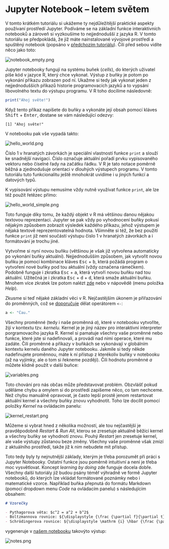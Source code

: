 # Jupyter Notebook &ndash; letem světem

V tomto krátkém tutoriálu si ukážeme ty nejdůležitější praktické aspekty používaní prostředí Jupyter. Podíváme se na základní funkce interaktivních notebooků a zároveň si vyzkoušíme to nejjednodušší z jazyka R. V tomto tutoriálu se předpokládá, že již máte nainstalované vývojové prostředí a spuštěný notebook (popsáno v [předchozím tutoriálu](../01/)). Čili před sebou vidíte něco jako toto:

![notebook_empty.png](notebook_empty.png  "notebook_empty.png")

Jupyter notebooky fungují na systému buňek (*cells*), do kterých uživatel píše kód v jazyce R, který chce vykonat. Výstup z buňky je potom po vykonání příkazu zobrazen pod ní. Ukažme si tedy jak vykonat jeden z nejjednodušších příkazů historie programovacích jazyků a to vypsání libovolného textu do výstupu programu. V R toho docílíme následovně:

```R
print("Ahoj světe!")
```

Když tento příkaz napíšete do buňky a vykonáte její obsah pomocí kláves <kbd>Shift</kbd> + <kbd>Enter</kbd>, dostane se vám následující odezvy:

```
[1] "Ahoj světe!"
```

V notebooku pak vše vypadá takto:

![hello_world.png](hello_world.png  "hello_world.png")

Číslo 1 v hranatých závorkách je speciální vlastností funkce `print` a slouží ke snadnější navigaci. Číslo označuje aktuální pořadí prvku vypisovaného vektoru nebo číselné řady na začátku řádku. V R je tato notace poměrně běžná a zjednodušuje orientaci v dlouhých výstupech programu. V tomto tutoriálu tuto funkcionalitu ještě mnohokrát uvidíme i u jiných funkcí a datových typů.

K vypisování výstupu nemusíme vždy nutně využívat funkce `print`, ale lze též použít řetězec přímo:

![hello_world_simple.png](hello_world_simple.png  "hello_world_simple.png")

Toto funguje díky tomu, že každý objekt v R má většinou danou nějakou textovou reprezentaci. Jupyter se pak vždy po vyhodnocení buňky pokusí nějakým způsobem zobrazit výsledek každého příkazu, jehož výstupem je nějaká textově reprezentovatelná hodnota. Všimněte si též, že bez použití funkce `print` již není součástí výstupu čislo 1 v hranatých závorkách a i formátování je trochu jiné.

Vytvořme si nyní novou buňku (většinou je však již vytvořena automaticky po vykonání buňky aktuální). Nejjednodušším způsobem, jak vytvořit novou buňku je pomocí kombinace kláves <kbd>Esc</kbd> + <kbd>b</kbd>, která požádá program o vytvoření nové buňky pod tou aktuální (vždy označena rámečkem). Podobně funguje i zkratka <kbd>Esc</kbd> + <kbd>a</kbd>, která vytvoří novou buňku nad tou aktuální. Užitečná je i zkratka <kbd>Esc</kbd> + <kbd>d</kbd> + <kbd>d</kbd>, která smaže aktuální buňku. Mnohem více zkratek lze potom nalézt [zde](https://www.cheatography.com/weidadeyue/cheat-sheets/jupyter-notebook/) nebo v nápovědě (menu položka *Help*).

Zkusme si teď nějaké základní věci v R. Nejčastějším úkonem je přiřazování do proměnných, což se [doporučuje](http://blog.revolutionanalytics.com/2008/12/use-equals-or-arrow-for-assignment.html) dělat operátorem `<-`:

```R
a <- "Čau."
```

Všechny proměnné (tedy i naše proměnná *a*), které v notebooku vytvoříte, žijí v kontextu tzv. *kernelu*. Kernel je je jiný název pro interaktivní interpreter porgramovacího jazyka R. Kernel si pamatuje všechny vaše proměnné nebo funkce, které jste si nadefinovali, a provádí nad nimi operace, které mu zadáte. Čili proměnné a příkazy v buňkách se vykonávají v globálním kontextu kernelu daného Jupyter notebooku. Jakmile si tedy někde nadefinujete proměnnou, máte k ní přístup z kterékoliv buňky v notebooku (až na vyjímky, ale o tom si řekneme později). Čili hodnotu proměnné *a* můžete klidně použít v další buňce:

![variables.png](variables.png  "variables.png")

Toto chování pro nás občas může představovat problém. Obzvlášť pokud uděláme chybu a omylem si do prostředí zapíšeme něco, co tam nechceme. Než chybu manuálně opravovat, je často lepší prostě jenom restartovat aktuální kernel a všechny buňky znovu vyhodnotit. Toho lze docílit pomocí položky *Kernel* na ovládacím panelu:

![kernel_restart.png](kernel_restart.png  "kernel_restart.png")

Můžeme si vybrat hned z několika možností, ale tou nejčastější je pravděpodobně *Restart & Run All*, kterou se zresetuje aktuálně běžící kernel a všechny buňky se vyhodnotí znovu. Pouhý *Restart* jen zresetuje kernel, ale vaše výstupy zůstanou beze změny. Všechny vaše proměnné však zmizí z aktuálního prostředí, takže již k nim nebudete mít přístup.

Toto tedy byly ty nejnutnější základy, kterým je třeba porozumět při práci s Jupyter Notebooky. Ostatní funkce jsou poměrně intuitivní a není je třeba moc vysvětlovat. Koncept *learning by doing* zde funguje docela dobře. Všechny další tutoriály již budou psány téměř výhradně ve formě Jupyter notebooků, do kterých lze vkládat formátované poznámky nebo i matematické vzorce. Například buňka přepnutá do formátu Markdown (pomocí dropdown menu *Code* na ovládacím panelu) s následujícím obsahem:

```Markdown
# Vzorečky

- Pythagorova věta: $c^2 = a^2 + b^2$
- Boltzmannova rovnice: ${\displaystyle {\frac {\partial f}{\partial t}}+{\frac {\partial f}{\partial \mathbf {x} }}\cdot {\frac {\mathbf {p} }{m}}+{\frac {\partial f}{\partial \mathbf {p} }}\cdot \mathbf {F} =\left.{\frac {\partial f}{\partial t}}\right|_{\mathrm {coll} }.}$
- Schrödingerova rovnice: ${\displaystyle \mathrm {i} \hbar {\frac {\partial \Psi }{\partial t}}=-{\frac {\hbar ^{2}}{2m}}\Delta \Psi +V\Psi }$
```

vygeneruje v [našem notebooku](02.ipynb) takovýto výstup:

![notes.png](notes.png  "notes.png")
